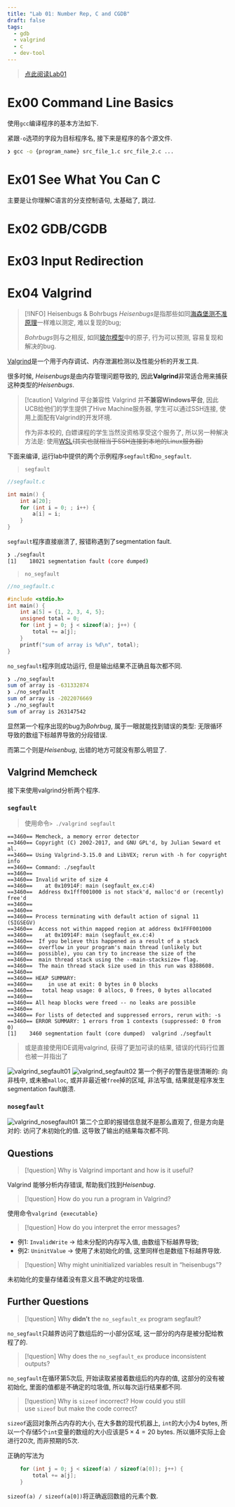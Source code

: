 ```yaml
---
title: "Lab 01: Number Rep, C and CGDB"
draft: false
tags:
  - gdb
  - valgrind
  - c
  - dev-tool
---
```

> [点此阅读Lab01](https://www.learncs.site/docs/curriculum-resource/cs61c/labs/lab01)
# Ex00 Command Line Basics
使用`gcc`编译程序的基本方法如下.

紧跟`-o`选项的字段为目标程序名, 接下来是程序的各个源文件.
```bash
❯ gcc -o {program_name} src_file_1.c src_file_2.c ...
```
# Ex01 See What You Can C
主要是让你理解C语言的分支控制语句, 太基础了, 跳过.
# Ex02 GDB/CGDB 
# Ex03 Input Redirection
# Ex04 Valgrind
> [!INFO] Heisenbugs & Bohrbugs
> *Heisenbugs*是指那些如同[海森堡测不准原理](https://zh.wikipedia.org/zh-cn/不确定性原理)一样难以测定, 难以复现的bug;
> 
> *Bohrbugs*则与之相反, 如同[玻尔模型](https://zh.wikipedia.org/wiki/玻尔模型)中的原子, 行为可以预测, 容易复现和解决的bug.
> 

[Valgrind](https://valgrind.org/)是一个用于内存调试、内存泄漏检测以及性能分析的开发工具. 

很多时候, *Heisenbugs*是由内存管理问题导致的, 因此**Valgrind**非常适合用来捕获这种类型的*Heisenbugs*.

> [!caution] Valgrind 平台兼容性
> Valgrind 并**不兼容Windows平台**, 因此UCB给他们的学生提供了Hive Machine服务器, 学生可以通过SSH连接, 使用上面配有Valgrind的开发环境.
> 
> 作为非本校的, 白嫖课程的学生当然没资格享受这个服务了, 所以另一种解决方法是: 使用[WSL](https://learn.microsoft.com/zh-cn/windows/wsl/about)~~(其实也就相当于SSH连接到本地的Linux服务器)~~

下面来编译, 运行lab中提供的两个示例程序`segfault`和`no_segfault`.
> `segfault`
```c
//segfault.c

int main() {
    int a[20];
    for (int i = 0; ; i++) {
        a[i] = i;
    }
}
```
`segfault`程序直接崩溃了, 报错称遇到了segmentation fault.
```bash
❯ ./segfault
[1]    18021 segmentation fault (core dumped)
```

> `no_segfault`
```c
//no_segfault.c

#include <stdio.h>
int main() {
    int a[5] = {1, 2, 3, 4, 5};
    unsigned total = 0;
    for (int j = 0; j < sizeof(a); j++) {
        total += a[j];
    }
    printf("sum of array is %d\n", total);
}

```
`no_segfault`程序则成功运行, 但是输出结果不正确且每次都不同.
```bash
❯ ./no_segfault
sum of array is -631332874
❯ ./no_segfault
sum of array is -2022076669
❯ ./no_segfault
sum of array is 263147542

```
显然第一个程序出现的bug为*Bohrbug*, 属于一眼就能找到错误的类型: 无限循环导致的数组下标越界导致的分段错误. 

而第二个则是*Heisenbug*, 出错的地方可就没有那么明显了.

## Valgrind Memcheck
接下来使用valgrind分析两个程序.
### `segfault`
> 使用命令`> ./valgrind segfault`


 ```
==3460== Memcheck, a memory error detector
==3460== Copyright (C) 2002-2017, and GNU GPL'd, by Julian Seward et al.
==3460== Using Valgrind-3.15.0 and LibVEX; rerun with -h for copyright info
==3460== Command: ./segfault
==3460== 
==3460== Invalid write of size 4
==3460==    at 0x10914F: main (segfault_ex.c:4)
==3460==  Address 0x1fff001000 is not stack'd, malloc'd or (recently) free'd
==3460== 
==3460== 
==3460== Process terminating with default action of signal 11 (SIGSEGV)
==3460==  Access not within mapped region at address 0x1FFF001000
==3460==    at 0x10914F: main (segfault_ex.c:4)
==3460==  If you believe this happened as a result of a stack
==3460==  overflow in your program's main thread (unlikely but
==3460==  possible), you can try to increase the size of the
==3460==  main thread stack using the --main-stacksize= flag.
==3460==  The main thread stack size used in this run was 8388608.
==3460== 
==3460== HEAP SUMMARY:
==3460==     in use at exit: 0 bytes in 0 blocks
==3460==   total heap usage: 0 allocs, 0 frees, 0 bytes allocated
==3460== 
==3460== All heap blocks were freed -- no leaks are possible
==3460== 
==3460== For lists of detected and suppressed errors, rerun with: -s
==3460== ERROR SUMMARY: 1 errors from 1 contexts (suppressed: 0 from 0)
[1]    3460 segmentation fault (core dumped)  valgrind ./segfault
 ```

> 或是直接使用IDE调用valgrind, 获得了更加可读的结果, 错误的代码行位置也被一并指出了


![valgrind_segfault01](attachments/valgrind_segfault01.png)
![valgrind_segfault02](attachments/valgrind_segfault02.png)
第一个例子的警告是很清晰的: 向非栈中, 或未被`malloc`, 或并非最近被`free`掉的区域, 非法写值, 结果就是程序发生segmentation fault崩溃.
### `nosegfault`
![valgrind_nosegfault01](attachments/valgrind_nosegfault01.png)
第二个立即的报错信息就不是那么直观了, 但是方向是对的: 访问了未初始化的值. 这导致了输出的结果每次都不同.
## Questions
>[!question] Why is Valgrind important and how is it useful?

Valgrind 能够分析内存错误, 帮助我们找到*Heisenbug*.

> [!question] How do you run a program in Valgrind?

使用命令`valgrind {executable}`

> [!question] How do you interpret the error messages? 

- 例1: `InvalidWrite` $\to$ 给未分配的内存写入值, 由数组下标越界导致;
- 例2: `UninitValue` $\to$ 使用了未初始化的值, 这里同样也是数组下标越界导致.


> [!question] Why might uninitialized variables result in “heisenbugs”?

未初始化的变量存储着没有意义且不确定的垃圾值.
## Further Questions
>[!question] Why **didn’t** the `no_segfault_ex` program segfault?

`no_segfault`只越界访问了数组后的一小部分区域, 这一部分的内存是被分配给教程了的.

>[!question] Why does the `no_segfault_ex` produce inconsistent outputs?

`no_segfault`在循环第5次后, 开始读取紧接着数组后的内存的值, 这部分的没有被初始化, 里面的值都是不确定的垃圾值, 所以每次运行结果都不同.

>[!question] Why is `sizeof` incorrect? How could you still use `sizeof` but make the code correct?

`sizeof`返回对象所占内存的大小, 在大多数的现代机器上, `int`的大小为4 bytes, 所以一个存储5个`int`变量的数组的大小应该是$5\times 4=20$ bytes.  所以循环实际上会进行20次, 而非预期的5次. 

正确的写法为
```c
    for (int j = 0; j < sizeof(a) / sizeof(a[0]); j++) {
        total += a[j];
    }
```
`sizeof(a) / sizeof(a[0])`将正确返回数组的元素个数.